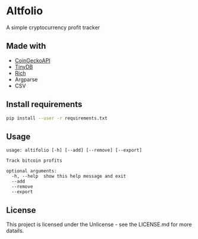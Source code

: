 # Altfolio
A simple cryptocurrency profit tracker

## Made with
- [CoinGeckoAPI](https://www.coingecko.com/en/api)
- [TinyDB](https://tinydb.readthedocs.io/en/latest/)
- [Rich](https://github.com/willmcgugan/rich)
- Argparse
- CSV

## Install requirements
```bash
pip install --user -r requirements.txt
```

## Usage
```
usage: altifolio [-h] [--add] [--remove] [--export]

Track bitcoin profits

optional arguments:
  -h, --help  show this help message and exit
  --add
  --remove
  --export
```

## License
This project is licensed under the Unlicense - see the LICENSE.md for more datails.

